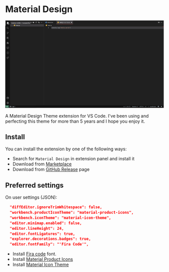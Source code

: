 # Material Design

![screenshot](./media/screenshot.png)

A Material Design Theme extension for VS Code. I've been using and perfecting this theme for more than 5 years and I hope you enjoy it.

## Install

You can install the extension by one of the following ways:

- Search for `Material Design` in extension panel and install it
- Download from [Marketplace](https://marketplace.visualstudio.com/items?itemName=michijs.vscode-material-theme)
- Download from [GitHub Release](https://github.com/michijs/vscode-material-theme/releases) page

## Preferred settings 
On user settings (JSON):
```json
  "diffEditor.ignoreTrimWhitespace": false,
  "workbench.productIconTheme": "material-product-icons",
  "workbench.iconTheme": "material-icon-theme",
  "editor.minimap.enabled": false,
  "editor.lineHeight": 24,
  "editor.fontLigatures": true,
  "explorer.decorations.badges": true,
  "editor.fontFamily": "'Fira Code'",
```

- Install [Fira code](https://github.com/tonsky/FiraCode/wiki/VS-Code-Instructions) font.
- Install [Material Product Icons](https://marketplace.visualstudio.com/items?itemName=PKief.material-product-icons)
- Install [Material Icon Theme](https://marketplace.visualstudio.com/items?itemName=PKief.material-icon-theme)
